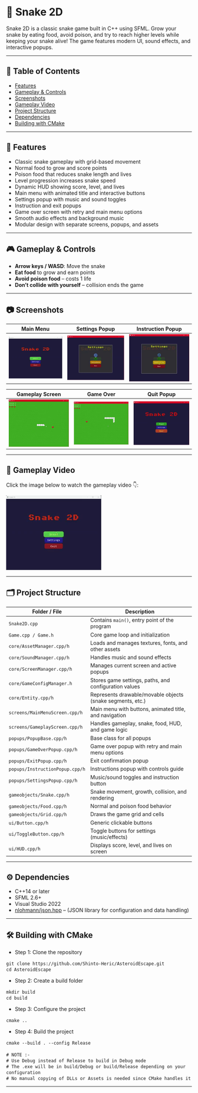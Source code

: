 # 🐍 Snake 2D

Snake 2D is a classic snake game built in C++ using SFML. Grow your snake by eating food, avoid poison, and try to reach higher levels while keeping your snake alive! The game features modern UI, sound effects, and interactive popups.

---

## 📌 Table of Contents

- [Features](#-features)
- [Gameplay & Controls](#-gameplay--controls)
- [Screenshots](#-screenshots)
- [Gameplay Video](#-gameplay-video)
- [Project Structure](#-project-structure)
- [Dependencies](#-dependencies)
- [Building with CMake](#-building-with-cmake)

---

## 🌟 Features

- Classic snake gameplay with grid-based movement
- Normal food to grow and score points
- Poison food that reduces snake length and lives
- Level progression increases snake speed
- Dynamic HUD showing score, level, and lives
- Main menu with animated title and interactive buttons
- Settings popup with music and sound toggles
- Instruction and exit popups
- Game over screen with retry and main menu options
- Smooth audio effects and background music
- Modular design with separate screens, popups, and assets

---

## 🎮 Gameplay & Controls

- **Arrow keys / WASD**: Move the snake
- **Eat food** to grow and earn points
- **Avoid poison food** – costs 1 life
- **Don’t collide with yourself** – collision ends the game

---

## 📷 Screenshots

| Main Menu | Settings Popup | Instruction Popup |
|-----------|----------------|-------------------|
| ![Main Menu](Screenshots/mainmenu.gif) | ![Settings Popup](Screenshots/settingspopup.gif) | ![Instruction Popup](Screenshots/instructionpopup.gif) |


| Gameplay Screen | Game Over | Quit Popup |
|-----------|----------------|-------------------|
| ![Gameplay Screen](Screenshots/gameplay.gif) | ![Game Over Popup](Screenshots/gameover.gif) | ![Quit Popup](Screenshots/exitpopup.gif) |

---

## 🎥 Gameplay Video

Click the image below to watch the gameplay video 👇:
 
[![Gameplay Recording - Snake 2D](Screenshots/mainmenu.gif)](https://www.canva.com/design/DAGyCDkZkEk/R-dD_SLQuDC5Lg_KYP-T5Q/edit?utm_content=DAGyCDkZkEk&utm_campaign=designshare&utm_medium=link2&utm_source=sharebutton)


---

## 🗂 Project Structure

| Folder / File                     | Description                                                   |
|----------------------------------|---------------------------------------------------------------|
| `Snake2D.cpp`                      | Contains `main()`, entry point of the program                |
| `Game.cpp / Game.h`               | Core game loop and initialization                             |
| `core/AssetManager.cpp/h`          | Loads and manages textures, fonts, and other assets           |
| `core/SoundManager.cpp/h`          | Handles music and sound effects                               |
| `core/ScreenManager.cpp/h`         | Manages current screen and active popups                      |
| `core/GameConfigManager.h`         | Stores game settings, paths, and configuration values        |
| `core/Entity.cpp/h`         | Represents drawable/movable objects (snake segments, etc.)   |
| `screens/MainMenuScreen.cpp/h`    | Main menu with buttons, animated title, and navigation       |
| `screens/GameplayScreen.cpp/h`    | Handles gameplay, snake, food, HUD, and game logic           |
| `popups/PopupBase.cpp/h`           | Base class for all popups                                     |
| `popups/GameOverPopup.cpp/h`       | Game over popup with retry and main menu options             |
| `popups/ExitPopup.cpp/h`           | Exit confirmation popup                                       |
| `popups/InstructionPopup.cpp/h`    | Instructions popup with controls guide                        |
| `popups/SettingsPopup.cpp/h`       | Music/sound toggles and instruction button                   |
| `gameobjects/Snake.cpp/h`          | Snake movement, growth, collision, and rendering             |
| `gameobjects/Food.cpp/h`           | Normal and poison food behavior                               |
| `gameobjects/Grid.cpp/h`           | Draws the game grid and cells                                  |
| `ui/Button.cpp/h`                  | Generic clickable buttons                                     |
| `ui/ToggleButton.cpp/h`            | Toggle buttons for settings (music/effects)                  |
| `ui/HUD.cpp/h`                     | Displays score, level, and lives on screen                   |

---

## ⚙ Dependencies

- C++14 or later
- SFML 2.6+
- Visual Studio 2022
- [nlohmann/json.hpp](Snake2D/src/include/nlohmann/json.hpp) – (JSON library for configuration and data handling)
  
---

## 🛠 Building with CMake

- Step 1: Clone the repository

```
git clone https://github.com/Shinto-Heric/AsteroidEscape.git
cd AsteroidEscape
```

- Step 2: Create a build folder

```
mkdir build
cd build
```

- Step 3: Configure the project

```
cmake ..
```

- Step 4: Build the project

```
cmake --build . --config Release

# NOTE :-
# Use Debug instead of Release to build in Debug mode
# The .exe will be in build/Debug or build/Release depending on your configuration
# No manual copying of DLLs or Assets is needed since CMake handles it
```

---
